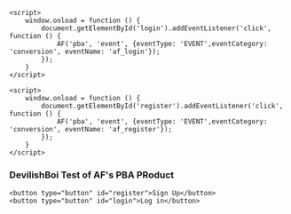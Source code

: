 <!DOCTYPE html>

<html>
  <head>
    <title> PBA Tests</title>
    <!-- AppsFlyer web SDK -->
    <script>
    !function(t,e,n,s,a,c,i,o,p){t.AppsFlyerSdkObject=a,t.AF=t.AF||function(){
    (t.AF.q=t.AF.q||[]).push([Date.now()].concat(Array.prototype.slice.call(arguments)))},
    t.AF.id=t.AF.id||i,t.AF.plugins={},o=e.createElement(n),p=e.getElementsByTagName(n)[0],o.async=1,
    o.src="https://websdk.appsflyer.com?"+(c.length>0?"st="+c.split(",").sort().join(",")+"&":"")+(i.length>0?"af_id="+i:""),
    p.parentNode.insertBefore(o,p)}(window,document,"script",0,"AF","pba","65738378-bd4e-4d5f-b6b2-a7dc38240cfe")
    </script>
    
    
    <script>
        window.onload = function () {
            document.getElementById('login').addEventListener('click', function () {
                AF('pba', 'event', {eventType: 'EVENT',eventCategory: 'conversion', eventName: 'af_login'});
            });
        }
    </script>
    
    <script>
        window.onload = function () {
            document.getElementById('register').addEventListener('click', function () {
                AF('pba', 'event', {eventType: 'EVENT',eventCategory: 'conversion', eventName: 'af_register'});
            });
        }
    </script>
  </head>
  
  <body>
    <h3>DevilishBoi Test of AF's PBA PRoduct</h3>
  
    <button type="button" id="register">Sign Up</button>
    <button type="button" id="login">Log in</button>

  </body>

</html>
